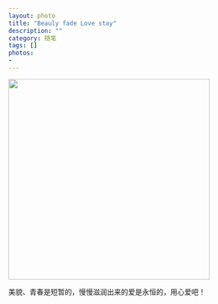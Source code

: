 ```yaml
---
layout: photo
title: "Beauly fade Love stay"
description: ""
category: 随笔
tags: []
photos: 
- 
---
```


<img src="{% imgbed %}/bueatyFadeLoveStay/bueatyFadeLoveStay.JPG"  width="400" />

美貌、青春是短暂的，慢慢滋润出来的爱是永恒的，用心爱吧！